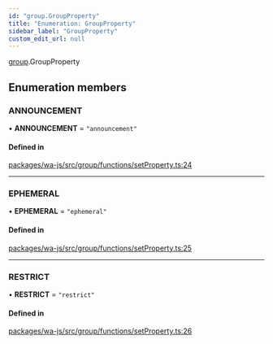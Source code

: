 ```yaml
---
id: "group.GroupProperty"
title: "Enumeration: GroupProperty"
sidebar_label: "GroupProperty"
custom_edit_url: null
---
```


[group](../namespaces/group.md).GroupProperty

## Enumeration members

### ANNOUNCEMENT

• **ANNOUNCEMENT** = `"announcement"`

#### Defined in

[packages/wa-js/src/group/functions/setProperty.ts:24](https://github.com/wppconnect-team/wa-js/blob/main/src/group/functions/setProperty.ts#L24)

___

### EPHEMERAL

• **EPHEMERAL** = `"ephemeral"`

#### Defined in

[packages/wa-js/src/group/functions/setProperty.ts:25](https://github.com/wppconnect-team/wa-js/blob/main/src/group/functions/setProperty.ts#L25)

___

### RESTRICT

• **RESTRICT** = `"restrict"`

#### Defined in

[packages/wa-js/src/group/functions/setProperty.ts:26](https://github.com/wppconnect-team/wa-js/blob/main/src/group/functions/setProperty.ts#L26)
